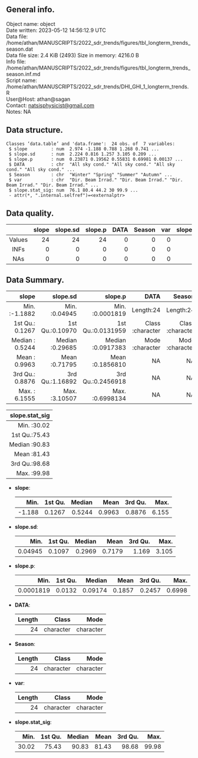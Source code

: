 <!-- This is a markdown file. -->


 General info.
---------------

Object name:    object      
Date written:   2023-05-12 14:56:12.9 UTC  
Data file:      /home/athan/MANUSCRIPTS/2022_sdr_trends/figures/tbl_longterm_trends_season.dat      
Data file size: 2.4 KiB (2493) 
Size in memory: 4216.0 B      
Info file:      /home/athan/MANUSCRIPTS/2022_sdr_trends/figures/tbl_longterm_trends_season.inf.md      
Script name:    /home/athan/MANUSCRIPTS/2022_sdr_trends/DHI_GHI_1_longterm_trends.R      
User@Host:      athan@sagan   
Contact:        <natsisphysicist@gmail.com>      
Notes:          NA      


 Data structure.
-----------------

```
Classes ‘data.table’ and 'data.frame':	24 obs. of  7 variables:
 $ slope         : num  2.974 -1.188 0.788 1.268 0.741 ...
 $ slope.sd      : num  2.224 0.816 1.257 3.105 0.209 ...
 $ slope.p       : num  0.23871 0.19562 0.55831 0.69981 0.00137 ...
 $ DATA          : chr  "All sky cond." "All sky cond." "All sky cond." "All sky cond." ...
 $ Season        : chr  "Winter" "Spring" "Summer" "Autumn" ...
 $ var           : chr  "Dir. Beam Irrad." "Dir. Beam Irrad." "Dir. Beam Irrad." "Dir. Beam Irrad." ...
 $ slope.stat_sig: num  76.1 80.4 44.2 30 99.9 ...
 - attr(*, ".internal.selfref")=<externalptr> 
```


 Data quality.
---------------

| &nbsp; | slope | slope.sd | slope.p | DATA | Season | var | slope.stat_sig |
|:------:|------:|---------:|--------:|-----:|-------:|----:|---------------:|
| Values |    24 |       24 |      24 |    0 |      0 |   0 |             24 |
|  INFs  |     0 |        0 |       0 |    0 |      0 |   0 |              0 |
|  NAs   |     0 |        0 |       0 |    0 |      0 |   0 |              0 |


 Data Summary.
---------------

|           slope |        slope.sd |           slope.p |             DATA |           Season |              var |
|----------------:|----------------:|------------------:|-----------------:|-----------------:|-----------------:|
| Min.   :-1.1882 | Min.   :0.04945 | Min.   :0.0001819 |        Length:24 |        Length:24 |        Length:24 |
| 1st Qu.: 0.1267 | 1st Qu.:0.10970 | 1st Qu.:0.0131959 | Class :character | Class :character | Class :character |
| Median : 0.5244 | Median :0.29685 | Median :0.0917383 | Mode  :character | Mode  :character | Mode  :character |
| Mean   : 0.9963 | Mean   :0.71795 | Mean   :0.1856810 |               NA |               NA |               NA |
| 3rd Qu.: 0.8876 | 3rd Qu.:1.16892 | 3rd Qu.:0.2456918 |               NA |               NA |               NA |
| Max.   : 6.1555 | Max.   :3.10507 | Max.   :0.6998134 |               NA |               NA |               NA |

 

| slope.stat_sig |
|---------------:|
|  Min.   :30.02 |
|  1st Qu.:75.43 |
|  Median :90.83 |
|  Mean   :81.43 |
|  3rd Qu.:98.68 |
|  Max.   :99.98 |



  * **slope**:


    |   Min. | 1st Qu. | Median |   Mean | 3rd Qu. |  Max. |
    |-------:|--------:|-------:|-------:|--------:|------:|
    | -1.188 |  0.1267 | 0.5244 | 0.9963 |  0.8876 | 6.155 |

  * **slope.sd**:


    |    Min. | 1st Qu. | Median |   Mean | 3rd Qu. |  Max. |
    |--------:|--------:|-------:|-------:|--------:|------:|
    | 0.04945 |  0.1097 | 0.2969 | 0.7179 |   1.169 | 3.105 |

  * **slope.p**:


    |      Min. | 1st Qu. |  Median |   Mean | 3rd Qu. |   Max. |
    |----------:|--------:|--------:|-------:|--------:|-------:|
    | 0.0001819 |  0.0132 | 0.09174 | 0.1857 |  0.2457 | 0.6998 |

  * **DATA**:


    | Length |     Class |      Mode |
    |-------:|----------:|----------:|
    |     24 | character | character |

  * **Season**:


    | Length |     Class |      Mode |
    |-------:|----------:|----------:|
    |     24 | character | character |

  * **var**:


    | Length |     Class |      Mode |
    |-------:|----------:|----------:|
    |     24 | character | character |

  * **slope.stat_sig**:


    |  Min. | 1st Qu. | Median |  Mean | 3rd Qu. |  Max. |
    |------:|--------:|-------:|------:|--------:|------:|
    | 30.02 |   75.43 |  90.83 | 81.43 |   98.68 | 99.98 |


<!-- end of list -->


